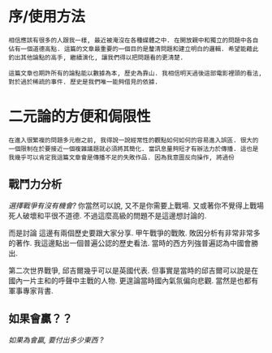 # 序/使用方法

    相信應該有很多的人跟我一樣, 最近被淹沒在各種媒體之中. 在開放親中和獨立的問題中各自佔有一個道德高點. 這篇的文章最重要的一個目的是釐清問題和建立明白的邏輯. 希望能藉此釣出其他論點的高手, 繼續演化, 讓我們得以把問題看的更清楚.

    這篇文章也期許所有的論點能以數據為本, 歷史為靠山. 我相信明天過後這部電影裡頭的看法, 對於過於稀疏的事件. 歷史是我們唯一能夠借見的依據.

# 二元論的方便和侷限性

    在進入很繁複的問題多元樹之前, 我得說一說經常性的觀點如何如何的容易進入誤區. 很大的一個限制在於要接近一個複雜議題就必須將其簡化. 當訊息量夠短才有辦法力於傳播. 這也是我幾乎可以肯定我這篇文章會是傳播不足的失敗作品. 因為我意圖反向操作, 將過份


## 戰鬥力分析
*選擇戰爭有沒有機會?*
你當然可以說, 又不是你需要上戰場. 又或著你不覺得上戰場死人破壞和平很不道德. 不過這麼高級的問題不是這邊想討論的.

而是討論
這邊有兩個歷史要跟大家分享.
甲午戰爭的戰敗. 敗因分析有非常非常多的著作. 我這邊點出一個普遍公認的歷史看法. 當時的西方列強普遍認為中國會勝出.

第二次世界戰爭, 邱吉爾幾乎可以是英國代表. 但事實是當時的邱吉爾可以說是在國內一片主和的呼聲中主戰的人物. 更遑論當時國內氣氛偏向悲觀. 當然是也都有軍事專家背書.

## 如果會贏？？
*如果為會贏, 要付出多少東西 ?*
<!--stackedit_data:
eyJoaXN0b3J5IjpbMTk4MDYxMTYxOSwtODAzODYxODI5LDI2ND
U5NDM3MV19
-->